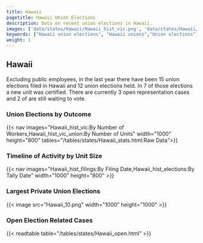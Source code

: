 ```yaml
---
title: Hawaii
pagetitle: Hawaii Union Elections
description: Data on recent union elections in Hawaii.
images: ['data/states/Hawaii/Hawaii_hist_vic.png', 'data/states/Hawaii/Hawaii_hist_size.png', 'data/states/Hawaii/Hawaii_10.png']
keywords: ["Hawaii union elections", "Hawaii unions","Union elections"]
weight: 1
---
```

##  Hawaii

Excluding public employees, in the last year there have been 15 union elections filed in Hawaii and 12 union elections held. In 7 of those elections a new unit was certified. There are currently 3 open representation cases and 2 of are still waiting to vote.

### Union Elections by Outcome
{{< nav images="Hawaii_hist_vic:By Number of Workers,Hawaii_hist_vic_union:By Number of Units" width="1000" height="800" tables="/tables/states/Hawaii_stats.html:Raw Data">}}

### Timeline of Activity by Unit Size
{{< nav images="Hawaii_hist_filings:By Filing Date,Hawaii_hist_elections:By Tally Date" width="1000" height="800" >}}

### Largest Private Union Elections
{{< image src="Hawaii_10.png" width="1000" height="1000"  >}}

### Open Election Related Cases
{{< readtable table="/tables/states/Hawaii_open.html" >}}

